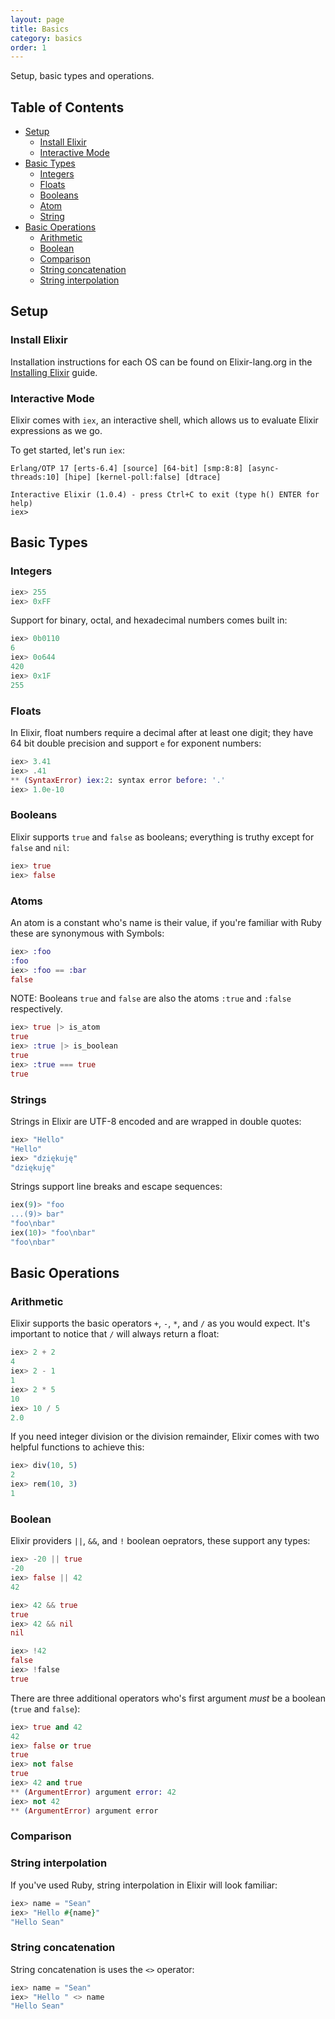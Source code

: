 ```yaml
---
layout: page
title: Basics
category: basics
order: 1
---
```


Setup, basic types and operations.

## Table of Contents

- [Setup](#setup)
	- [Install Elixir](#install-elixir)
	- [Interactive Mode](#interactive-mode)
- [Basic Types](#basic-types)
	- [Integers](#integers)
	- [Floats](#floats)
	- [Booleans](#booleans)
	- [Atom](#atoms)
	- [String](#strings)
- [Basic Operations](#basic-operations)
	- [Arithmetic](#arithmetic)
	- [Boolean](#boolean)
	- [Comparison](#comparison)
	- [String concatenation](#string-concatenation)
	- [String interpolation](#string-interpolation)

## Setup

### Install Elixir

Installation instructions for each OS can be found on Elixir-lang.org in the [Installing Elixir](http://elixir-lang.org/install.html) guide.

### Interactive Mode

Elixir comes with `iex`, an interactive shell, which allows us to evaluate Elixir expressions as we go.

To get started, let's run `iex`:

	Erlang/OTP 17 [erts-6.4] [source] [64-bit] [smp:8:8] [async-threads:10] [hipe] [kernel-poll:false] [dtrace]

	Interactive Elixir (1.0.4) - press Ctrl+C to exit (type h() ENTER for help)
	iex>

## Basic Types

### Integers

```elixir
iex> 255
iex> 0xFF
```

Support for binary, octal, and hexadecimal numbers comes built in:

```elixir
iex> 0b0110
6
iex> 0o644
420
iex> 0x1F
255
```

### Floats

In Elixir, float numbers require a decimal after at least one digit; they have 64 bit double precision and support `e` for exponent numbers:

```elixir
iex> 3.41
iex> .41
** (SyntaxError) iex:2: syntax error before: '.'
iex> 1.0e-10
```


### Booleans

Elixir supports `true` and `false` as booleans; everything is truthy except for `false` and `nil`:

```elixir
iex> true
iex> false
```

### Atoms

An atom is a constant who's name is their value, if you're familiar with Ruby these are synonymous with Symbols:

```elixir
iex> :foo
:foo
iex> :foo == :bar
false
```

NOTE: Booleans `true` and `false` are also the atoms `:true` and `:false` respectively.

```elixir
iex> true |> is_atom
true
iex> :true |> is_boolean
true
iex> :true === true
true
```

### Strings

Strings in Elixir are UTF-8 encoded and are wrapped in double quotes:

```elixir
iex> "Hello"
"Hello"
iex> "dziękuję"
"dziękuję"
```

Strings support line breaks and escape sequences:

```elixir
iex(9)> "foo
...(9)> bar"
"foo\nbar"
iex(10)> "foo\nbar"
"foo\nbar"
```

## Basic Operations

### Arithmetic

Elixir supports the basic operators `+`, `-`, `*`, and `/` as you would expect.  It's important to notice that `/` will always return a float:

```elixir
iex> 2 + 2
4
iex> 2 - 1
1
iex> 2 * 5
10
iex> 10 / 5
2.0
```

If you need integer division or the division remainder, Elixir comes with two helpful functions to achieve this:

```elixir
iex> div(10, 5)
2
iex> rem(10, 3)
1
```

### Boolean

Elixir providers `||`, `&&`, and `!` boolean oeprators, these support any types:

```elixir
iex> -20 || true
-20
iex> false || 42
42

iex> 42 && true
true
iex> 42 && nil
nil

iex> !42
false
iex> !false
true
```

There are three additional operators who's first argument _must_ be a boolean (`true` and `false`):

```elixir
iex> true and 42
42
iex> false or true
true
iex> not false
true
iex> 42 and true
** (ArgumentError) argument error: 42
iex> not 42
** (ArgumentError) argument error
```

### Comparison

### String interpolation

If you've used Ruby, string interpolation in Elixir will look familiar:

```elixir
iex> name = "Sean"
iex> "Hello #{name}"
"Hello Sean"
```

### String concatenation

String concatenation is uses the `<>` operator:

```elixir
iex> name = "Sean"
iex> "Hello " <> name
"Hello Sean"
```

